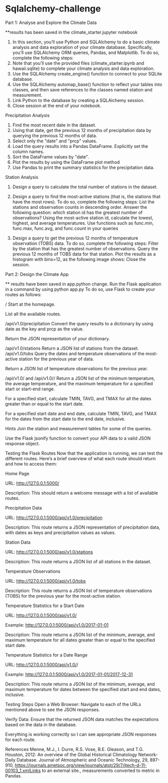 # Sqlalchemy-challenge

Part 1: Analyse and Explore the Climate Data

**results has been saved in the climate_starter.jupyter notebook
1. In this section, you’ll use Python and SQLAlchemy to do a basic climate analysis and data exploration of your climate database. Specifically, you’ll use SQLAlchemy ORM queries, Pandas, and Matplotlib. To do so, complete the following steps:
2. Note that you’ll use the provided files (climate_starter.ipynb and hawaii.sqlite) to complete your climate analysis and data exploration.
3. Use the SQLAlchemy create_engine() function to connect to your SQLite database.
4. Use the SQLAlchemy automap_base() function to reflect your tables into classes, and then save references to the classes named station and measurement.
5. Link Python to the database by creating a SQLAlchemy session.
6. Close session at the end of your notebook.

Precipitation Analysis

1. Find the most recent date in the dataset.
2. Using that date, get the previous 12 months of precipitation data by querying the previous 12 months of data.
3. Select only the "date" and "prcp" values.
4. Load the query results into a Pandas DataFrame. Explicitly set the column names.
5. Sort the DataFrame values by "date".
6. Plot the results by using the DataFrame plot method
7. Use Pandas to print the summary statistics for the precipitation data.

Station Analysis
1. Design a query to calculate the total number of stations in the dataset.
2. Design a query to find the most-active stations (that is, the stations that have the most rows). To do so, complete the following steps:
   List the stations and observation counts in descending order.
   Answer the following question: which station id has the greatest number of observations?
   Using the most-active station id, calculate the lowest, highest, and average temperatures.
   Use functions such as func.min, func.max, func.avg, and func.count in your queries

3. Design a query to get the previous 12 months of temperature observation (TOBS) data. To do so, complete the following steps:
   Filter by the station that has the greatest number of observations.
   Query the previous 12 months of TOBS data for that station.
   Plot the results as a histogram with bins=12, as the following image shows:
   Close the session.

Part 2: Design the Climate App

** results have been saved in app.python change.
   Run the Flask application  in a command by using python app.py
To do so, use Flask to create your routes as follows:

/
Start at the homepage.

List all the available routes.

/api/v1.0/precipitation
Convert the query results to a dictionary by using date as the key and prcp as the value.

Return the JSON representation of your dictionary.

/api/v1.0/stations
Return a JSON list of stations from the dataset.
/api/v1.0/tobs
Query the dates and temperature observations of the most-active station for the previous year of data.

Return a JSON list of temperature observations for the previous year.

/api/v1.0/<start> and /api/v1.0/<start>/<end>
Return a JSON list of the minimum temperature, the average temperature, and the maximum temperature for a specified start or start-end range.

For a specified start, calculate TMIN, TAVG, and TMAX for all the dates greater than or equal to the start date.

For a specified start date and end date, calculate TMIN, TAVG, and TMAX for the dates from the start date to the end date, inclusive.

Hints
Join the station and measurement tables for some of the queries.

Use the Flask jsonify function to convert your API data to a valid JSON response object.


Testing the Flask Routes
Now that the application is running, we can test the different routes. Here’s a brief overview of what each route should return and how to access them:

Home Page

URL: http://127.0.0.1:5000/

Description: This should return a welcome message with a list of available routes.

Precipitation Data

URL: http://127.0.0.1:5000/api/v1.0/precipitation

Description: This route returns a JSON representation of precipitation data, with dates as keys and precipitation values as values.

Station Data

URL: http://127.0.0.1:5000/api/v1.0/stations

Description: This route returns a JSON list of all stations in the dataset.

Temperature Observations

URL: http://127.0.0.1:5000/api/v1.0/tobs

Description: This route returns a JSON list of temperature observations (TOBS) for the previous year for the most-active station.

Temperature Statistics for a Start Date

URL: http://127.0.0.1:5000/api/v1.0/<start>

Example: http://127.0.0.1:5000/api/v1.0/2017-01-01

Description: This route returns a JSON list of the minimum, average, and maximum temperature for all dates greater than or equal to the specified start date.

Temperature Statistics for a Date Range

URL: http://127.0.0.1:5000/api/v1.0/<start>/<end>

Example: http://127.0.0.1:5000/api/v1.0/2017-01-01/2017-12-31

Description: This route returns a JSON list of the minimum, average, and maximum temperature for dates between the specified start and end dates, inclusive.

Testing Steps
Open a Web Browser: Navigate to each of the URLs mentioned above to see the JSON responses.

Verify Data: Ensure that the returned JSON data matches the expectations based on the data in the database.

Everything is working correctly so I can see appropriate JSON responses for each route. 

References
Menne, M.J., I. Durre, R.S. Vose, B.E. Gleason, and T.G. Houston, 2012: An overview of the Global Historical Climatology Network-Daily Database. Journal of Atmospheric and Oceanic Technology, 29, 897-910, https://journals.ametsoc.org/view/journals/atot/29/7/jtech-d-11-00103_1.xmlLinks to an external site., measurements converted to metric in Pandas.

